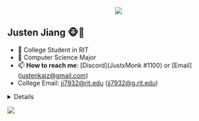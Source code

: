 <p align="center"><img src="https://i.imgur.com/A6bWGFl.gif"/></p>

## Justen Jiang 🐵🍓  
- 🏫 College Student in RIT 
- 📝 Computer Science Major
- 📫 **How to reach me**: [Discord](JustxMonk #1100) or [Email] (justenkaiz@gmail.com)
- College Email: jj7932@rit.edu (jj7932@g.rit.edu)

<details>


### Little More About Me  

It takes me a while to warm up to others. I love strawberries and most strawberry flavor foods. I love biking, volleyball, music, and video games. I also read a lot of manhwa (if you want any recommendations ask contact me :D). I'm a team player when it comes to projects/groups. I am new to all this and am planning to make my owns project in the near future.

Here's one of my favorite songs 🎤:- [**Everything Goes On by Porter Robinson**] (https://youtube.com/watch?v=BNMKGYiJpvg](https://www.youtube.com/watch?v=eEFVxI9lqjU)

   
<p align = "center"> <img height="256" width="192" src="https://wallpapercave.com/wp/wp8846506.jpg"/> </p>
   

### Programming Languages :scroll:

<img height="32" width="32" src="https://cdn.thekrishna.in/img/icon/python.svg" />&nbsp; 
<img height="32" width="32" src="https://cdn.thekrishna.in/img/icon/java.svg" />&nbsp;


### Tools and Frameworks :hammer:

<img height="32" width="32" src="https://cdn.thekrishna.in/img/icon/git.svg" />&nbsp; 


### Honors and Awards (related to comp sci) :trophy:

1. **AP COMPUTER SCIENCE A**
   - AP Test Score: 5
   
   **More will come!**
  
<br></details>
<!-- footer --!>

</p>
<img src="https://imgur.com/rilHVxA.png"/>

